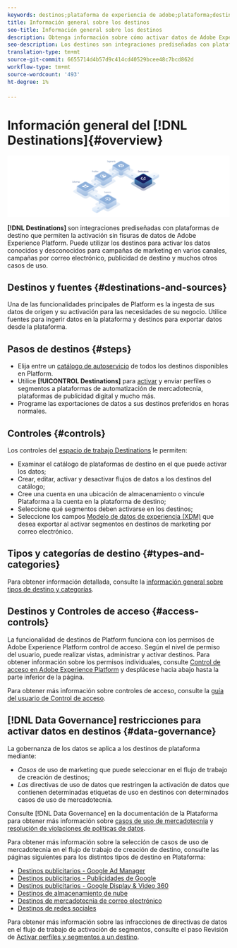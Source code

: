 ```yaml
---
keywords: destinos;plataforma de experiencia de adobe;plataforma;destinos información general;activar datos;activar;
title: Información general sobre los destinos
seo-title: Información general sobre los destinos
description: Obtenga información sobre cómo activar datos de Adobe Experience Platform en destinos para campañas de marketing entre canales, correos electrónicos, publicidad de destino y mucho más.
seo-description: Los destinos son integraciones prediseñadas con plataformas de destino que permiten la activación sin fisuras de datos de Adobe Experience Platform. Puede utilizar Destinos en Adobe Experience Platform para activar los datos conocidos y desconocidos para campañas de marketing entre canales, campañas por correo electrónico, publicidad de destino y muchos otros casos de uso.
translation-type: tm+mt
source-git-commit: 6655714d4b57d9c414cd40529bcee48c7bcd862d
workflow-type: tm+mt
source-wordcount: '493'
ht-degree: 1%

---
```



# Información general del [!DNL Destinations]{#overview}

![Pancarta de información general sobre destinos](./assets/overview/destinations-overview-banner.png)

**[!DNL Destinations]** son integraciones prediseñadas con plataformas de destino que permiten la activación sin fisuras de datos de Adobe Experience Platform. Puede utilizar los destinos para activar los datos conocidos y desconocidos para campañas de marketing en varios canales, campañas por correo electrónico, publicidad de destino y muchos otros casos de uso.

## Destinos y fuentes {#destinations-and-sources}

Una de las funcionalidades principales de Platform es la ingesta de sus datos de origen y su activación para las necesidades de su negocio. Utilice fuentes para ingerir datos en la plataforma y destinos para exportar datos desde la plataforma.

## Pasos de destinos {#steps}

* Elija entre un [catálogo de autoservicio](./catalog/overview.md) de todos los destinos disponibles en Platform.
* Utilice **[!UICONTROL Destinations]** para [activar](./ui/activate-destinations.md) y enviar perfiles o segmentos a plataformas de automatización de mercadotecnia, plataformas de publicidad digital y mucho más.
* Programe las exportaciones de datos a sus destinos preferidos en horas normales.

## Controles {#controls}

Los controles del [espacio de trabajo Destinations](./ui/destinations-workspace.md) le permiten:

* Examinar el catálogo de plataformas de destino en el que puede activar los datos;
* Crear, editar, activar y desactivar flujos de datos a los destinos del catálogo;
* Cree una cuenta en una ubicación de almacenamiento o vincule Plataforma a la cuenta en la plataforma de destino;
* Seleccione qué segmentos deben activarse en los destinos;
* Seleccione los campos [Modelo de datos de experiencia (XDM)](../xdm/home.md) que desea exportar al activar segmentos en destinos de marketing por correo electrónico.

## Tipos y categorías de destino {#types-and-categories}

Para obtener información detallada, consulte la [información general sobre tipos de destino y categorías](./destination-types.md).

## Destinos y Controles de acceso {#access-controls}

La funcionalidad de destinos de Platform funciona con los permisos de Adobe Experience Platform control de acceso. Según el nivel de permiso del usuario, puede realizar vistas, administrar y activar destinos. Para obtener información sobre los permisos individuales, consulte [Control de acceso en Adobe Experience Platform](../access-control/home.md) y desplácese hacia abajo hasta la parte inferior de la página.

Para obtener más información sobre controles de acceso, consulte la [guía del usuario de Control de acceso](../access-control/ui/overview.md).

## [!DNL Data Governance] restricciones para activar datos en destinos  {#data-governance}

La gobernanza de los datos se aplica a los destinos de plataforma mediante:

* *Casos* de uso de marketing que puede seleccionar en el flujo de trabajo de creación de destinos;
* *Las* directivas de uso de datos que restringen la activación de datos que contienen determinadas etiquetas de uso en destinos con determinados casos de uso de mercadotecnia.

Consulte [!DNL Data Governance] en la documentación de la Plataforma para obtener más información sobre [casos de uso de mercadotecnia](../data-governance/policies/overview.md) y [resolución de violaciones de políticas de datos](../data-governance/enforcement/auto-enforcement.md).

Para obtener más información sobre la selección de casos de uso de mercadotecnia en el flujo de trabajo de creación de destino, consulte las páginas siguientes para los distintos tipos de destino en Plataforma:

* [Destinos publicitarios - Google Ad Manager  ](./catalog/advertising/google-ad-manager.md)
* [Destinos publicitarios - Publicidades de Google](./catalog/advertising/google-ads-destination.md)
* [Destinos publicitarios - Google Display &amp; Video 360  ](./catalog/advertising/google-dv360.md)
* [Destinos de almacenamiento de nube](./catalog/cloud-storage/workflow.md)
* [Destinos de mercadotecnia de correo electrónico](./catalog/email-marketing/overview.md)
* [Destinos de redes sociales](./catalog/social/workflow.md)

Para obtener más información sobre las infracciones de directivas de datos en el flujo de trabajo de activación de segmentos, consulte el paso Revisión de [Activar perfiles y segmentos a un destino](./ui/activate-destinations.md#review).